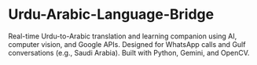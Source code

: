 # Urdu-Arabic-Language-Bridge
Real-time Urdu-to-Arabic translation and learning companion using AI, computer vision, and Google APIs. Designed for WhatsApp calls and Gulf conversations (e.g., Saudi Arabia). Built with Python, Gemini, and OpenCV.
